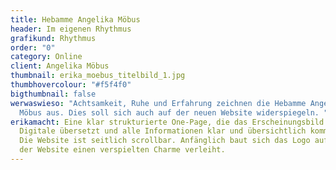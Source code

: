 ```yaml
---
title: Hebamme Angelika Möbus
header: Im eigenen Rhythmus
grafikund: Rhythmus
order: "0"
category: Online
client: Angelika Möbus
thumbnail: erika_moebus_titelbild_1.jpg
thumbhovercolour: "#f5f4f0"
bigthumbnail: false
werwaswieso: "Achtsamkeit, Ruhe und Erfahrung zeichnen die Hebamme Angelika
  Möbus aus. Dies soll sich auch auf der neuen Website widerspiegeln. "
erikamacht: Eine klar strukturierte One-Page, die das Erscheinungsbild ins
  Digitale übersetzt und alle Informationen klar und übersichtlich kommuniziert.
  Die Website ist seitlich scrollbar. Anfänglich baut sich das Logo auf, welches
  der Website einen verspielten Charme verleiht.
---
```

